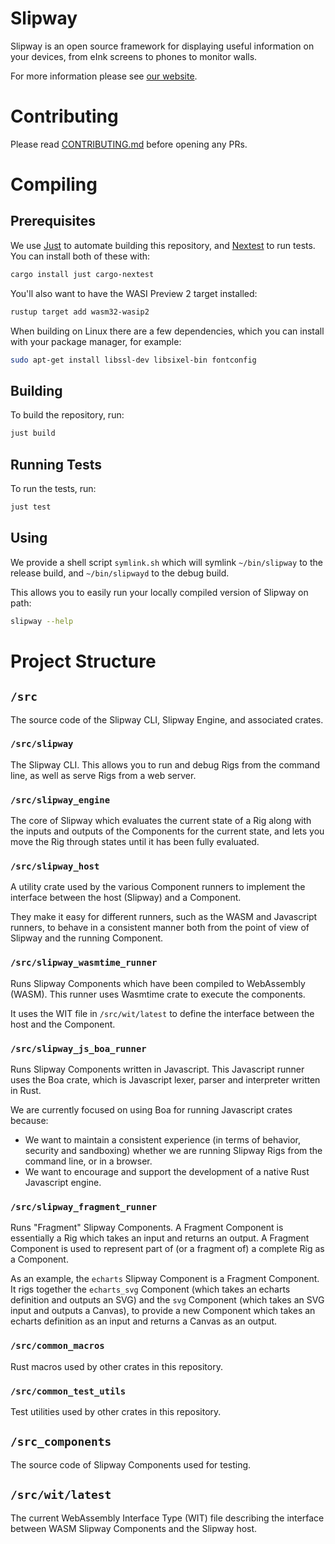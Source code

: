 # Slipway

Slipway is an open source framework for displaying useful information on your devices,
from eInk screens to phones to monitor walls.

For more information please see [our website](https://slipwayhq.com/).

# Contributing

Please read [CONTRIBUTING.md](./CONTRIBUTING.md) before opening any PRs.

# Compiling

## Prerequisites
We use [Just](https://github.com/casey/just) to automate building this repository,
and [Nextest](https://github.com/nextest-rs/nextest) to run tests.
You can install both of these with:
```sh
cargo install just cargo-nextest
```

You'll also want to have the WASI Preview 2 target installed:
```sh
rustup target add wasm32-wasip2
```

When building on Linux there are a few dependencies, which you can install with your package manager, for example:
```sh
sudo apt-get install libssl-dev libsixel-bin fontconfig
```

## Building

To build the repository, run:
```sh
just build
```

## Running Tests

To run the tests, run:
```sh
just test
```

## Using

We provide a shell script `symlink.sh` which will symlink `~/bin/slipway` to the release build,
and `~/bin/slipwayd` to the debug build.

This allows you to easily run your locally compiled version of Slipway on path:

```sh
slipway --help
```

# Project Structure

## `/src`

The source code of the Slipway CLI, Slipway Engine, and associated crates.

### `/src/slipway`

The Slipway CLI. This allows you to run and debug Rigs from the command line,
as well as serve Rigs from a web server.

### `/src/slipway_engine`

The core of Slipway which evaluates the current state of a Rig along with the
inputs and outputs of the Components for the current state, and lets you move the Rig
through states until it has been fully evaluated.

### `/src/slipway_host`

A utility crate used by the various Component runners to implement the interface between
the host (Slipway) and a Component.

They make it easy for different runners, such as the WASM and Javascript runners, to behave
in a consistent manner both from the point of view of Slipway and the running Component.

### `/src/slipway_wasmtime_runner`

Runs Slipway Components which have been compiled to WebAssembly (WASM). This runner uses Wasmtime crate to execute the components.

It uses the WIT file in `/src/wit/latest` to define the interface between the host and the Component.

### `/src/slipway_js_boa_runner`

Runs Slipway Components written in Javascript. This Javascript runner uses the Boa crate, which is Javascript lexer, parser and interpreter written in Rust.

We are currently focused on using Boa for running Javascript crates because:
- We want to maintain a consistent experience (in terms of behavior, security and sandboxing)
whether we are running Slipway Rigs from the command line, or in a browser.
- We want to encourage and support the development of a native Rust Javascript engine.

### `/src/slipway_fragment_runner`

Runs "Fragment" Slipway Components. A Fragment Component is essentially a Rig which takes an
input and returns an output. A Fragment Component is used to represent part of (or a fragment of) a complete Rig as a Component.

As an example, the `echarts` Slipway Component is a Fragment Component.
It rigs together the `echarts_svg` Component (which takes an echarts definition and outputs an SVG) and the `svg` Component (which takes an SVG input and outputs a Canvas), to provide
a new Component which takes an echarts definition as an input and returns a Canvas
as an output.

### `/src/common_macros`

Rust macros used by other crates in this repository.

### `/src/common_test_utils`

Test utilities used by other crates in this repository.

## `/src_components`

The source code of Slipway Components used for testing.

## `/src/wit/latest`

The current WebAssembly Interface Type (WIT) file describing the interface between WASM
Slipway Components and the Slipway host.
